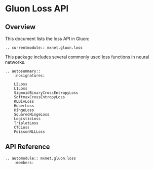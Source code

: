 # Gluon Loss API

## Overview

This document lists the loss API in Gluon:

```eval_rst
.. currentmodule:: mxnet.gluon.loss
```

This package includes several commonly used loss functions in neural networks.

```eval_rst
.. autosummary::
    :nosignatures:

    L2Loss
    L1Loss
    SigmoidBinaryCrossEntropyLoss
    SoftmaxCrossEntropyLoss
    KLDivLoss
    HuberLoss
    HingeLoss
    SquaredHingeLoss
    LogisticLoss
    TripletLoss
    CTCLoss
    PoissonNLLLoss
```


## API Reference

<script type="text/javascript" src='../../../_static/js/auto_module_index.js'></script>

```eval_rst
.. automodule:: mxnet.gluon.loss
    :members:
```

<script>auto_index("api-reference");</script>
